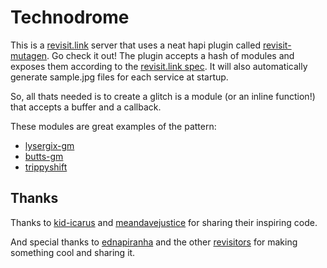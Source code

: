 Technodrome
===========


This is a [revisit.link](http://revisit.link) server that uses a neat hapi plugin called [revisit-mutagen](https://github.com/Flet/revisit-mutagen). Go check it out! The plugin accepts a hash of modules and exposes them according to the [revisit.link spec](http://revisit.link/spec.html). It will also automatically generate sample.jpg files for each service at startup.

So, all thats needed is to create a glitch is a module (or an inline function!) that accepts a buffer and a callback.

These modules are great examples of the pattern:
- [lysergix-gm](https://github.com/revisitors/lysergix-gm)
- [butts-gm](https://github.com/meandavejustice/butts-gm)
- [trippyshift](https://github.com/Flet/trippyshift)


Thanks
------
Thanks to [kid-icarus](https://github.com/kid-icarus) and [meandavejustice](https://github.com/meandavejustice) for sharing their inspiring code.

And special thanks to [ednapiranha](https://github.com/ednapiranha) and the other [revisitors](https://github.com/revisitors) for making something cool and sharing it.